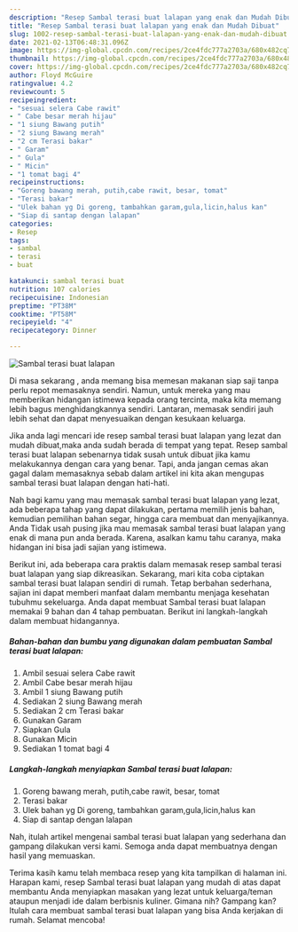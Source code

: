 ```yaml
---
description: "Resep Sambal terasi buat lalapan yang enak dan Mudah Dibuat"
title: "Resep Sambal terasi buat lalapan yang enak dan Mudah Dibuat"
slug: 1002-resep-sambal-terasi-buat-lalapan-yang-enak-dan-mudah-dibuat
date: 2021-02-13T06:48:31.096Z
image: https://img-global.cpcdn.com/recipes/2ce4fdc777a2703a/680x482cq70/sambal-terasi-buat-lalapan-foto-resep-utama.jpg
thumbnail: https://img-global.cpcdn.com/recipes/2ce4fdc777a2703a/680x482cq70/sambal-terasi-buat-lalapan-foto-resep-utama.jpg
cover: https://img-global.cpcdn.com/recipes/2ce4fdc777a2703a/680x482cq70/sambal-terasi-buat-lalapan-foto-resep-utama.jpg
author: Floyd McGuire
ratingvalue: 4.2
reviewcount: 5
recipeingredient:
- "sesuai selera Cabe rawit"
- " Cabe besar merah hijau"
- "1 siung Bawang putih"
- "2 siung Bawang merah"
- "2 cm Terasi bakar"
- " Garam"
- " Gula"
- " Micin"
- "1 tomat bagi 4"
recipeinstructions:
- "Goreng bawang merah, putih,cabe rawit, besar, tomat"
- "Terasi bakar"
- "Ulek bahan yg Di goreng, tambahkan garam,gula,licin,halus kan"
- "Siap di santap dengan lalapan"
categories:
- Resep
tags:
- sambal
- terasi
- buat

katakunci: sambal terasi buat 
nutrition: 107 calories
recipecuisine: Indonesian
preptime: "PT38M"
cooktime: "PT58M"
recipeyield: "4"
recipecategory: Dinner

---
```



![Sambal terasi buat lalapan](https://img-global.cpcdn.com/recipes/2ce4fdc777a2703a/680x482cq70/sambal-terasi-buat-lalapan-foto-resep-utama.jpg)

Di masa  sekarang , anda memang bisa memesan makanan siap saji tanpa perlu repot memasaknya sendiri. Namun, untuk mereka yang mau memberikan hidangan istimewa kepada orang tercinta, maka kita memang lebih bagus menghidangkannya sendiri. Lantaran, memasak sendiri jauh lebih sehat dan dapat menyesuaikan dengan kesukaan keluarga.

Jika anda lagi mencari ide resep sambal terasi buat lalapan yang lezat dan mudah dibuat,maka anda sudah berada di tempat yang tepat. Resep sambal terasi buat lalapan  sebenarnya tidak susah untuk dibuat jika kamu melakukannya dengan cara yang benar. Tapi, anda jangan cemas akan gagal dalam memasaknya 
sebab dalam artikel ini kita akan mengupas sambal terasi buat lalapan dengan hati-hati.  



Nah bagi kamu yang mau memasak sambal terasi buat lalapan yang lezat, ada beberapa tahap yang dapat dilakukan, pertama memilih jenis bahan, kemudian pemilihan bahan segar, hingga cara membuat dan menyajikannya. Anda Tidak usah pusing jika mau memasak sambal terasi buat lalapan yang enak di mana pun anda berada. Karena, asalkan kamu  tahu caranya, maka hidangan ini bisa jadi sajian yang istimewa.

Berikut ini, ada beberapa cara praktis  dalam memasak resep sambal terasi buat lalapan yang siap dikreasikan. Sekarang, mari kita coba ciptakan sambal terasi buat lalapan sendiri di rumah. Tetap berbahan sederhana, sajian ini dapat memberi manfaat dalam membantu menjaga kesehatan tubuhmu sekeluarga. Anda dapat membuat Sambal terasi buat lalapan memakai 9 bahan dan 4 tahap pembuatan. Berikut ini langkah-langkah dalam membuat hidangannya.

<!--inarticleads1-->

##### Bahan-bahan dan bumbu yang digunakan dalam pembuatan Sambal terasi buat lalapan:

1. Ambil sesuai selera Cabe rawit
1. Ambil  Cabe besar merah hijau
1. Ambil 1 siung Bawang putih
1. Sediakan 2 siung Bawang merah
1. Sediakan 2 cm Terasi bakar
1. Gunakan  Garam
1. Siapkan  Gula
1. Gunakan  Micin
1. Sediakan 1 tomat bagi 4




<!--inarticleads2-->

##### Langkah-langkah menyiapkan Sambal terasi buat lalapan:

1. Goreng bawang merah, putih,cabe rawit, besar, tomat
1. Terasi bakar
1. Ulek bahan yg Di goreng, tambahkan garam,gula,licin,halus kan
1. Siap di santap dengan lalapan




Nah, itulah artikel mengenai  sambal terasi buat lalapan  yang sederhana dan gampang dilakukan versi kami. Semoga anda dapat membuatnya dengan hasil yang memuaskan. 

Terima kasih kamu telah membaca resep yang kita tampilkan di halaman ini. Harapan kami, resep  Sambal terasi buat lalapan yang mudah di atas dapat membantu Anda menyiapkan masakan yang lezat untuk keluarga/teman ataupun menjadi ide dalam berbisnis kuliner. Gimana nih? Gampang kan? Itulah cara membuat sambal terasi buat lalapan yang bisa Anda kerjakan di rumah. Selamat mencoba!

